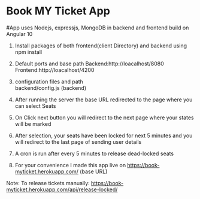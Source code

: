 # Book MY Ticket App

#App uses Nodejs, expressjs, MongoDB in backend and frontend build on Angular 10

1. Install packages of both frontend(client Directory) and backend using npm install


2. Default ports and base path
    Backend:http://loacalhost/8080 
    Frontend:http://loacalhost/4200

3. configuration files and path   
    backend/config.js  (backend)
    

4. After running the server the base URL redirected to the page where you can select Seats

5. On Click next button you will redirect to the next page where your states will be marked 

6. After selection, your seats have been locked for next 5 minutes and you will redirect to the last page of sending user details

7.  A cron is run after every 5 minutes to release  dead-locked seats

8. For your convenience I made this app live on https://book-myticket.herokuapp.com/ (base URL)

Note: To release tickets manually:  https://book-myticket.herokuapp.com/api/release-locked/
